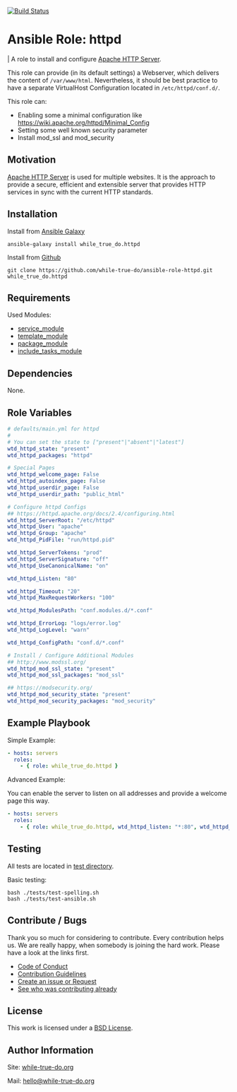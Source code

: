 [![Build Status](https://travis-ci.org/while-true-do/ansible-role-httpd.svg?branch=master)](https://travis-ci.org/while-true-do/ansible-role-httpd)

# Ansible Role: httpd
| A role to install and configure [Apache HTTP Server](https://httpd.apache.org/).

This role can provide (in its default settings) a Webserver, which delivers the content of `/var/www/html`. Nevertheless, it should be best practice to have a separate VirtualHost Configuration located in `/etc/httpd/conf.d/`. 

This role can:

- Enabling some a minimal configuration like https://wiki.apache.org/httpd/Minimal_Config
- Setting some well known security parameter
- Install mod_ssl and mod_security

## Motivation

[Apache HTTP Server](https://httpd.apache.org/) is used for multiple websites. It is the approach to provide a secure, efficient and extensible server that provides HTTP services in sync with the current HTTP standards.

## Installation

Install from [Ansible Galaxy](https://galaxy.ansible.com/while_true_do/httpd)

```
ansible-galaxy install while_true_do.httpd
```

Install from [Github](https://github.com/while-true-do/ansible-role-httpd)

```
git clone https://github.com/while-true-do/ansible-role-httpd.git while_true_do.httpd
```

## Requirements

Used Modules:

-  [service_module](http://docs.ansible.com/ansible/latest/service_module.html)
-  [template_module](http://docs.ansible.com/ansible/latest/template_module.html)
-  [package_module](http://docs.ansible.com/ansible/latest/package_module.html)
-  [include_tasks_module](https://docs.ansible.com/ansible/2.4/include_tasks_module.html)

## Dependencies

None.

## Role Variables

```yaml
# defaults/main.yml for httpd
#
# You can set the state to ["present"|"absent"|"latest"]
wtd_httpd_state: "present"
wtd_httpd_packages: "httpd"

# Special Pages
wtd_httpd_welcome_page: False
wtd_httpd_autoindex_page: False
wtd_httpd_userdir_page: False
wtd_httpd_userdir_path: "public_html"

# Configure httpd Configs
## https://httpd.apache.org/docs/2.4/configuring.html
wtd_httpd_ServerRoot: "/etc/httpd"
wtd_httpd_User: "apache"
wtd_httpd_Group: "apache"
wtd_httpd_PidFile: "run/httpd.pid"

wtd_httpd_ServerTokens: "prod"
wtd_httpd_ServerSignature: "off"
wtd_httpd_UseCanonicalName: "on"

wtd_httpd_Listen: "80"

wtd_httpd_Timeout: "20"
wtd_httpd_MaxRequestWorkers: "100"

wtd_httpd_ModulesPath: "conf.modules.d/*.conf"

wtd_httpd_ErrorLog: "logs/error.log"
wtd_httpd_LogLevel: "warn"

wtd_httpd_ConfigPath: "conf.d/*.conf"

# Install / Configure Additional Modules
## http://www.modssl.org/
wtd_httpd_mod_ssl_state: "present"
wtd_httpd_mod_ssl_packages: "mod_ssl"

## https://modsecurity.org/
wtd_httpd_mod_security_state: "present"
wtd_httpd_mod_security_packages: "mod_security"
```

## Example Playbook

Simple Example:

```yaml
- hosts: servers
  roles:
    - { role: while_true_do.httpd }
```

Advanced Example:

You can enable the server to listen on all addresses and provide a welcome page this way.

```yaml
- hosts: servers
  roles:
    - { role: while_true_do.httpd, wtd_httpd_listen: "*:80", wtd_httpd_welcome_page: True }
```

## Testing

All tests are located in [test directory](./tests/).

Basic testing:

```
bash ./tests/test-spelling.sh
bash ./tests/test-ansible.sh
```

## Contribute / Bugs

Thank you so much for considering to contribute. Every contribution helps us.
We are really happy, when somebody is joining the hard work. Please have a look
at the links first.

-   [Code of Conduct](./docs/CODE_OF_CONDUCT.md)
-   [Contribution Guidelines](./docs/CONTRIBUTING.md)
-   [Create an issue or Request](https://github.com/while-true-do/ansible-role-httpd/issues)
-   [See who was contributing already](https://github.com/while-true-do/ansible-role-httpd/graphs/contributors)

## License

This work is licensed under a [BSD License](https://opensource.org/licenses/BSD-3-Clause).

## Author Information

Site: [while-true-do.org](https://while-true-do.org)

Mail: [hello@while-true-do.org](mailto:hello@while-true-do.org)
